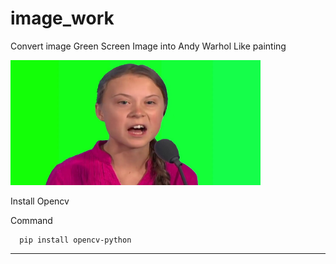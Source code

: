 # image_work


Convert image Green Screen Image into Andy Warhol Like painting

<img src="https://raw.githubusercontent.com/vmmrahul/image_work/main/gg.png" style="width:400px;height:200px"/>

  Install Opencv
  
  Command
  
      pip install opencv-python
     
     
 ----------------------------------------
 
